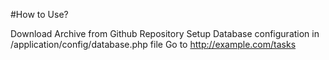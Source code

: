 #How to Use?

Download Archive from Github Repository
Setup Database configuration in /application/config/database.php file
Go to http://example.com/tasks


